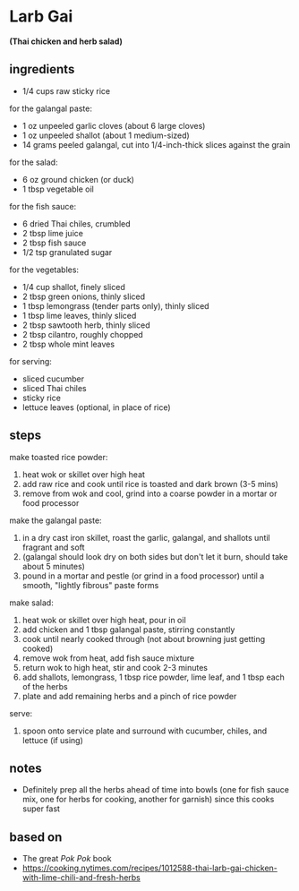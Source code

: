 # Larb Gai
**(Thai chicken and herb salad)**

## ingredients
* 1/4 cups raw sticky rice  

for the galangal paste:  
* 1 oz unpeeled garlic cloves (about 6 large cloves)  
* 1 oz unpeeled shallot (about 1 medium-sized)  
* 14 grams peeled galangal, cut into 1/4-inch-thick slices against the grain  

for the salad:  
* 6 oz ground chicken (or duck)  
* 1 tbsp vegetable oil  

for the fish sauce:  
* 6 dried Thai chiles, crumbled    
* 2 tbsp lime juice  
* 2 tbsp fish sauce  
* 1/2 tsp granulated sugar  

for the vegetables:  
* 1/4 cup shallot, finely sliced  
* 2 tbsp green onions, thinly sliced  
* 1 tbsp lemongrass (tender parts only), thinly sliced  
* 1 tbsp lime leaves, thinly sliced  
* 2 tbsp sawtooth herb, thinly sliced  
* 2 tbsp cilantro, roughly chopped  
* 2 tbsp whole mint leaves  

for serving:  
* sliced cucumber  
* sliced Thai chiles  
* sticky rice  
* lettuce leaves (optional, in place of rice)  

## steps

make toasted rice powder:  
1. heat wok or skillet over high heat  
2. add raw rice and cook until rice is toasted and dark brown (3-5 mins)  
3. remove from wok and cool, grind into a coarse powder in a mortar or food processor  

make the galangal paste:  
1. in a dry cast iron skillet, roast the garlic, galangal, and shallots until fragrant and soft  
2. (galangal should look dry  on both sides but don't let it burn, should take about 5 minutes)  
3. pound in a mortar and pestle (or grind in a food processor) until a smooth, "lightly fibrous" paste forms  

make salad:  
1. heat wok or skillet over high heat, pour in oil  
2. add chicken and 1 tbsp galangal paste, stirring constantly    
3. cook until nearly cooked through (not about browning just getting cooked)  
4. remove wok from heat, add fish sauce mixture  
5. return wok to high heat, stir and cook 2-3 minutes  
6. add shallots, lemongrass, 1 tbsp rice powder, lime leaf, and 1 tbsp each of the herbs  
7. plate and add remaining herbs and a pinch of rice powder  

serve:  
1. spoon onto service plate and surround with cucumber, chiles, and lettuce (if using)  

## notes  
* Definitely prep all the herbs ahead of time into bowls (one for fish sauce mix, one for herbs for cooking, another for garnish) since this cooks super fast  

## based on  
* The great *Pok Pok* book  
* https://cooking.nytimes.com/recipes/1012588-thai-larb-gai-chicken-with-lime-chili-and-fresh-herbs  

